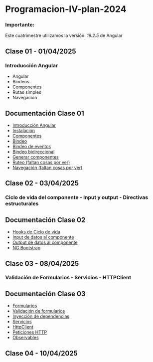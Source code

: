 # Programacion-IV-plan-2024

### Importante:
Este cuatrimestre utilizamos la versión: *19.2.5* de Angular

## Clase 01 - 01/04/2025

### Introducción Angular
-   Angular
-   Bindeos
-   Componentes
-   Rutas simples
-   Navegación

## Documentación Clase 01

- [Introducción Angular](https://angular.dev/)
- [Instalación](https://angular.dev/installation)
- [Componentes](https://angular.dev/guide/components)
- [Bindeo](https://angular.dev/guide/templates/binding)
- [Bindeo de eventos](https://angular.dev/guide/templates/event-listeners)
- [Bindeo bidireccional](https://angular.dev/guide/templates/two-way-binding)
- [Generar componentes](https://angular.dev/cli/generate/component)
- [Ruteo (faltan cosas por ver)](https://angular.dev/guide/routing/common-router-tasks)
- [Navegación (faltan cosas por ver)](https://angular.dev/guide/routing/router-tutorial)

## Clase 02 - 03/04/2025

### Ciclo de vida del componente - Input y output - Directivas estructurales

## Documentación Clase 02

- [Hooks de Ciclo de vida](https://angular.dev/guide/components/lifecycle)
- [Input de datos al componente](https://angular.dev/guide/components/inputs)
- [Output de datos al componente](https://angular.dev/guide/components/outputs)
- [NG Bootstrap](https://ng-bootstrap.github.io/#/home)

## Clase 03 - 08/04/2025

### Validación de Formularios - Servicios - HTTPClient 

## Documentación Clase 03

- [Formularios](https://angular.dev/guide/forms/reactive-forms)
- [Validación de formularios](https://angular.dev/guide/forms/form-validation)
- [Inyección de dependencias](https://angular.dev/guide/di/dependency-injection)
- [Servicios](https://angular.dev/guide/di/creating-injectable-service)
- [HttpClient](https://angular.dev/guide/http/setup)
- [Peticiones HTTP](https://angular.dev/guide/http/making-requests)
- [Observables](https://rxjs.dev/guide/observable)

## Clase 04 - 10/04/2025